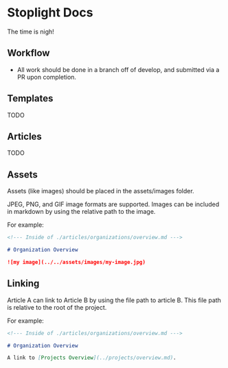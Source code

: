 # Stoplight Docs

The time is nigh!

## Workflow

* All work should be done in a branch off of develop, and submitted via a PR upon completion.

## Templates

TODO

## Articles

TODO

## Assets

Assets (like images) should be placed in the assets/images folder.

JPEG, PNG, and GIF image formats are supported. Images can be included in markdown by using the relative path to the image.

For example:

```markdown
<!--- Inside of ./articles/organizations/overview.md --->

# Organization Overview

![my image](../../assets/images/my-image.jpg)
```

## Linking

Article A can link to Article B by using the file path to article B. This file path is relative to the root of the project.

For example:

```markdown
<!--- Inside of ./articles/organizations/overview.md --->

# Organization Overview

A link to [Projects Overview](../projects/overview.md).
```
